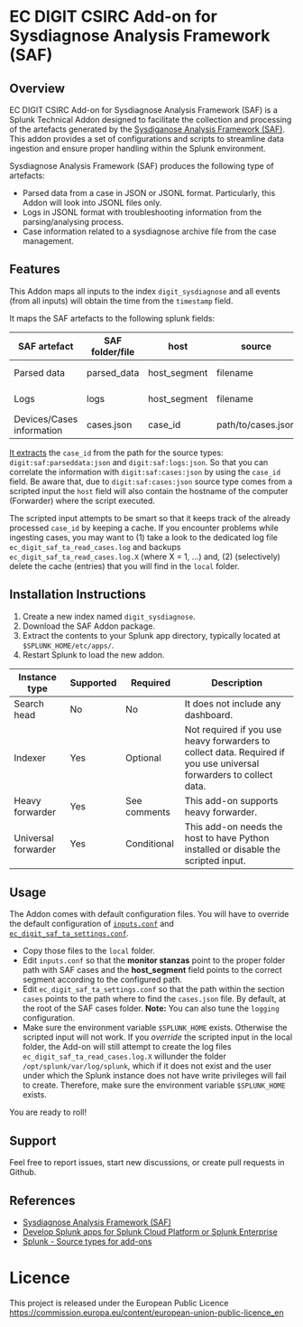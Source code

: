 # EC DIGIT CSIRC Add-on for Sysdiagnose Analysis Framework (SAF)

## Overview

EC DIGIT CSIRC Add-on for Sysdiagnose Analysis Framework (SAF) is a Splunk Technical Addon designed to facilitate the collection and processing of the artefacts generated by the [Sysdiganose Analysis Framework (SAF)](https://github.com/EC-DIGIT-CSIRC/sysdiagnose). This addon provides a set of configurations and scripts to streamline data ingestion and ensure proper handling within the Splunk environment.

Sysdiagnose Analysis Framework (SAF) produces the following type of artefacts:

- Parsed data from a case in JSON or JSONL format. Particularly, this Addon will look into JSONL files only.
- Logs in JSONL format with troubleshooting information from the parsing/analysing process.
- Case information related to a sysdiagnose archive file from the case management.

## Features

This Addon maps all inputs to the index `digit_sysdiagnose` and all events (from all inputs) will obtain the time from the `timestamp` field.

It maps the SAF artefacts to the following splunk fields:

| SAF artefact | SAF folder/file | host | source | sourcetype | input type
|---|---|---|---|---|---
| Parsed data | parsed_data | host_segment | filename | `digit:saf:parseddata:json` | Folder monitoring
| Logs | logs| host_segment | filename | `digit:saf:logs:json` | Folder monitoring
| Devices/Cases information | cases.json | case_id | path/to/cases.json | `digit:saf:cases:json` | Scripted

[It extracts](https://docs.splunk.com/Documentation/Splunk/9.4.2/Knowledge/Createandmaintainsearch-timefieldextractionsthroughconfigurationfiles) the `case_id` from the path for the source types: `digit:saf:parseddata:json` and `digit:saf:logs:json`. So that you can correlate the information with `digit:saf:cases:json` by using the `case_id` field. Be aware that, due to `digit:saf:cases:json` source type comes from a scripted input the `host` field will also contain the hostname of the computer (Forwarder) where the script executed.

The scripted input attempts to be smart so that it keeps track of the already processed `case_id` by keeping a cache. If you encounter problems while ingesting cases, you may want to (1) take a look to the dedicated log file `ec_digit_saf_ta_read_cases.log` and backups `ec_digit_saf_ta_read_cases.log.X` (where X = 1, ...) and, (2) (selectively) delete the cache (entries) that you will find in the `local` folder.

## Installation Instructions

1. Create a new index named `digit_sysdiagnose`.
2. Download the SAF Addon package.
3. Extract the contents to your Splunk app directory, typically located at `$SPLUNK_HOME/etc/apps/`.
4. Restart Splunk to load the new addon.

| Instance type | Supported | Required | Description
|---------------|-----------|----------|------------
| Search head   | No       | No      | It does not include any dashboard.
| Indexer       | Yes       | Optional       | Not required if you use heavy forwarders to collect data. Required if you use universal forwarders to collect data.
| Heavy forwarder     | Yes       | See comments       | This add-on supports heavy forwarder.
| Universal forwarder | Yes       | Conditional       | This add-on needs the host to have Python installed or disable the scripted input.

## Usage

The Addon comes with default configuration files. You will have to override the default configuration of [`inputs.conf`](default/inputs.conf) and [`ec_digit_saf_ta_settings.conf`](default/ec_digit_saf_ta_settings.conf).

- Copy those files to the `local` folder.
- Edit `inputs.conf` so that the __monitor stanzas__ point to the proper folder path with SAF cases and the __host\_segment__ field points to the correct segment according to the configured path.
- Edit `ec_digit_saf_ta_settings.conf` so that the path within the section `cases` points to the path where to find the `cases.json` file. By default, at the root of the SAF cases folder. __Note:__ You can also tune the `logging` configuration.
- Make sure the environment variable `$SPLUNK_HOME` exists. Otherwise the scripted input will not work. If you *override* the scripted input in the local folder, the Add-on will still attempt to create the log files `ec_digit_saf_ta_read_cases.log.X` willunder the folder `/opt/splunk/var/log/splunk`, which if it does not exist and the user under which the Splunk instance does not have write privileges will fail to create. Therefore, make sure the environment variable `$SPLUNK_HOME` exists.

You are ready to roll!

## Support

Feel free to report issues, start new discussions, or create pull requests in Github.

## References

- [Sysdiagnose Analysis Framework (SAF)](https://github.com/EC-DIGIT-CSIRC/sysdiagnose)
- [Develop Splunk apps for Splunk Cloud Platform or Splunk Enterprise](https://dev.splunk.com/enterprise/docs/developapps/)
- [Splunk - Source types for add-ons](https://docs.splunk.com/Documentation/AddOns/released/Overview/Sourcetypes)

# Licence

This project is released under the European Public Licence
<https://commission.europa.eu/content/european-union-public-licence_en>
